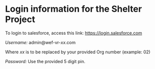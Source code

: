 # Login information for the Shelter Project

To login to salesforce, access this link:
https://login.salesforce.com

*Username:*
admin@wef-vr-*xx*.com

Where *xx* is to be replaced by your provided Org number (example: 02)

*Password:*
Use the provided 5 digit pin.
